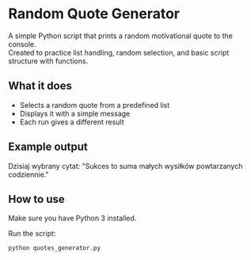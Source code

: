 # Random Quote Generator

A simple Python script that prints a random motivational quote to the console.  
Created to practice list handling, random selection, and basic script structure with functions.

## What it does

- Selects a random quote from a predefined list
- Displays it with a simple message
- Each run gives a different result

## Example output

Dzisiaj wybrany cytat:
"Sukces to suma małych wysiłków powtarzanych codziennie."

## How to use

Make sure you have Python 3 installed.

Run the script:

```bash
python quotes_generator.py
